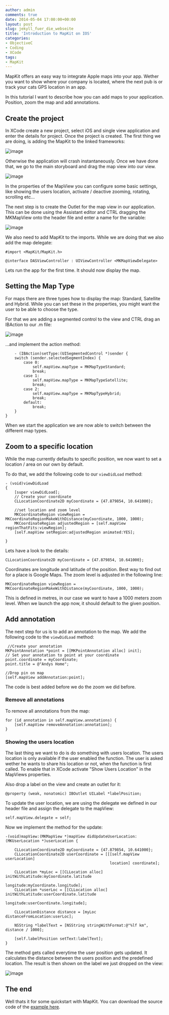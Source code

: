 ```yaml
---
author: admin
comments: true
date: 2014-05-04 17:00:00+00:00
layout: post
slug: jekyll_fuer_die_webseite
title: 'Introduction to MapKit on IOS'
categories:
- ObjectiveC
- Coding
- XCode
tags:
- MapKit
---
```


MapKit offers an easy way to integrate Apple maps into your app. Wether you want to show where your company is located, where the next pub is or track your cats GPS location in an app.

In this tutorial I want to describe how you can add maps to your application. Position, zoom the map and add annotations. 

## Create the project

In XCode create a new project, select iOS and single view application and enter the details for project. Once the project is created. The first thing we are doing, is adding the MapKit to the linked frameworks:

![image](http://andydunkel.net/assets/uploads/2014/05/mapkit/mapkit_1.png)

Otherwise the application will crash instantaneously. Once we have done that, we go to the main storyboard and drag the map view into our view.

![image](http://andydunkel.net/assets/uploads/2014/05/mapkit/mapkit_2.png)

In the properties of the MapView you can configure some basic settings, like showing the users location, activate / deactive zooming, rotating, scrolling etc...

The next step is to create the Outlet for the map view in our application. This can be done using the Assistant editor and CTRL dragging the MKMapView onto the header file and enter a name for the variable:

![image](http://andydunkel.net/assets/uploads/2014/05/mapkit/mapkit_3.png)

We also need to add MapKit to the imports. While we are doing that we also add the map delegate:

	#import <MapKit/MapKit.h>

	@interface DASViewController : UIViewController <MKMapViewDelegate>

Lets run the app for the first time. It should now display the map.

## Setting the Map Type

For maps there are three types how to display the map: Standard, Satellite and Hybrid. While you can set these in the properties, you might want the user to be able to choose the type.

For that we are adding a segmented control to the view and CTRL drag an IBAction to our .m file:

![image](http://andydunkel.net/assets/uploads/2014/05/mapkit/mapkit_4.png)

...and implement the action method:

		- (IBAction)setType:(UISegmentedControl *)sender {
	    switch (sender.selectedSegmentIndex) {
	        case 0:
	            self.mapView.mapType = MKMapTypeStandard;
	            break;
	        case 1:
	            self.mapView.mapType = MKMapTypeSatellite;
	            break;
	        case 2:
	            self.mapView.mapType = MKMapTypeHybrid;
	            break;
	        default:
	            break;
	    }
	}
	
When we start the application we are now able to switch between the different map types.


## Zoom to a specific location

While the map currently defaults to specific position, we now want to set a location / area on our own by default.

To do that, we add the following code to our <code>viewDidLoad</code> method:

	- (void)viewDidLoad
	{
	    [super viewDidLoad];
	    // Create your coordinate
	    CLLocationCoordinate2D myCoordinate = {47.879854, 10.641000};
	    
	    //set location and zoom level
	    MKCoordinateRegion viewRegion = MKCoordinateRegionMakeWithDistance(myCoordinate, 1000, 1000);
	    MKCoordinateRegion adjustedRegion = [self.mapView regionThatFits:viewRegion];
	    [self.mapView setRegion:adjustedRegion animated:YES];
	    
	}
	
Lets have a look to the details:

	CLLocationCoordinate2D myCoordinate = {47.879854, 10.641000};
	
Coordinates are longitude and latitude of the position. Best way to find out for a place is Google Maps. The zoom level is adjusted in the following line:

	MKCoordinateRegion viewRegion = MKCoordinateRegionMakeWithDistance(myCoordinate, 1000, 1000);
	
This is defined in metres, in our case we want to have a 1000 meters zoom level. When we launch the app now, it should default to the given position.


## Add annotation

The next step for us is to add an annotation to the map. We add the following code to the <code>viewDidLoad</code> method:

	 //Create your annotation
    MKPointAnnotation *point = [[MKPointAnnotation alloc] init];
    // Set your annotation to point at your coordinate
    point.coordinate = myCoordinate;
    point.title = @"Andys Home";
    
    //Drop pin on map
    [self.mapView addAnnotation:point];
    
The code is best added before we do the zoom we did before.
    
### Remove all annotations

To remove all annotations from the map:

    for (id annotation in self.mapView.annotations) {
        [self.mapView removeAnnotation:annotation];
    }
    
### Showing the users location

The last thing we want to do is do something with users location. The users location is only available if the user enabled the function. The user is asked wether he wants to share his location or not, when the function is first called. To enable that in XCode activate "Show Users Location" in the MapViews properties.

Also drop a label on the view and create an outlet for it:

	@property (weak, nonatomic) IBOutlet UILabel *labelPosition;

To update the user location, we are using the delegate we defined in our header file and assign the delegate to the mapView:

	self.mapView.delegate = self;
	
Now we implement the method for the update:

	-(void)mapView:(MKMapView *)mapView didUpdateUserLocation:(MKUserLocation *)userLocation {
	    
	    CLLocationCoordinate2D myCoordinate = {47.879854, 10.641000};
	    CLLocationCoordinate2D userCoordinate = [[[self.mapView userLocation]
	                                              location] coordinate];
	    
	    CLLocation *myLoc = [[CLLocation alloc] initWithLatitude:myCoordinate.latitude
	                                                   longitude:myCoordinate.longitude];
	    CLLocation *userLoc = [[CLLocation alloc] initWithLatitude:userCoordinate.latitude
	                                                     longitude:userCoordinate.longitude];
	    
	    CLLocationDistance distance = [myLoc distanceFromLocation:userLoc];
	    
	    NSString *labelText = [NSString stringWithFormat:@"%lf km", distance / 1000];
	    
	    [self.labelPosition setText:labelText];
	}

The method gets called everytime the user position gets updated. It calculates the distance between the users position and the predefined location. The result is then shown on the label we just dropped on the view:

![image](http://andydunkel.net/assets/uploads/2014/05/mapkit/mapkit_5.png)

## The end

Well thats it for some quickstart with MapKit. You can download the source code of the [example here](http://andydunkel.net/assets/uploads/2014/05/mapkit/MapKitExample.zip).


